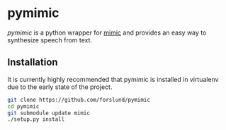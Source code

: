 # pymimic

*pymimic* is a python wrapper for [mimic](http://github.com/MycroftAI/mimic/) and provides an easy way to synthesize speech from text.

## Installation
It is currently highly recommended that pymimic is installed in virtualenv due to the early state of the project.

```sh
git clone https://github.com/forslund/pymimic
cd pymimic
git submodule update mimic
./setup.py install
```
